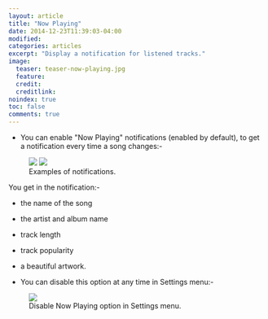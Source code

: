 ```yaml
---
layout: article
title: "Now Playing"
date: 2014-12-23T11:39:03-04:00
modified:
categories: articles
excerpt: "Display a notification for listened tracks."
image:
  teaser: teaser-now-playing.jpg
  feature:
  credit: 
  creditlink:
noindex: true
toc: false
comments: true
---
```


* You can enable "Now Playing" notifications (enabled by default), to get a notification every time a song changes:-

<figure class="half">
	<img src="{{ site.url }}/images/now-playing.jpg"></a>
	<img src="{{ site.url }}/images/now-playing3.jpg"></a>
	<figcaption>Examples of notifications.</figcaption>
</figure>

You get in the notification:- 

  * the name of the song
  * the artist and album name
  * track length
  * track popularity
  * a beautiful artwork.

* You can disable this option at any time in Settings menu:-

<figure>
	<img src="{{ site.url }}/images/now-playing2.jpg"></a>
	<figcaption>Disable Now Playing option in Settings menu.</figcaption>
</figure>